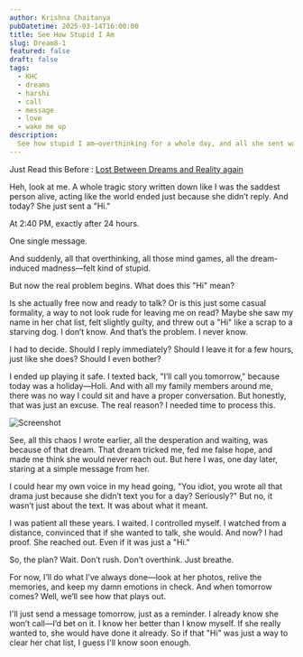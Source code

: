```yaml
---
author: Krishna Chaitanya
pubDatetime: 2025-03-14T16:00:00
title: See How Stupid I Am
slug: Dream8-1
featured: false
draft: false
tags:
  - KHC
  - dreams
  - harshi
  - call
  - message
  - love
  - wake me up
description:
  See how stupid I am—overthinking for a whole day, and all she sent was a “Hi.”
---
```

Just Read this Before : [Lost Between Dreams and Reality again](../Dream8/)

Heh, look at me. A whole tragic story written down like I was the saddest person alive, acting like the world ended just because she didn’t reply. And today? She just sent a "Hi."

At 2:40 PM, exactly after 24 hours.

One single message.

And suddenly, all that overthinking, all those mind games, all the dream-induced madness—felt kind of stupid.

But now the real problem begins. What does this "Hi" mean?

Is she actually free now and ready to talk? Or is this just some casual formality, a way to not look rude for leaving me on read? Maybe she saw my name in her chat list, felt slightly guilty, and threw out a "Hi" like a scrap to a starving dog. I don’t know. And that’s the problem. I never know.

I had to decide. Should I reply immediately? Should I leave it for a few hours, just like she does? Should I even bother?

I ended up playing it safe. I texted back, "I’ll call you tomorrow," because today was a holiday—Holi. And with all my family members around me, there was no way I could sit and have a proper conversation. But honestly, that was just an excuse. The real reason? I needed time to process this.

![Screenshot](https://raw.githubusercontent.com/ekrishnachaitanya2004/Krishna-Site-Doc/refs/heads/main/14MAR2025/Screenshot%202025-03-14%20at%208.12.26%E2%80%AFPM.png)

See, all this chaos I wrote earlier, all the desperation and waiting, was because of that dream. That dream tricked me, fed me false hope, and made me think she would never reach out. But here I was, one day later, staring at a simple message from her.

I could hear my own voice in my head going, "You idiot, you wrote all that drama just because she didn’t text you for a day? Seriously?" But no, it wasn’t just about the text. It was about what it meant.

I was patient all these years. I waited. I controlled myself. I watched from a distance, convinced that if she wanted to talk, she would. And now? I had proof. She reached out. Even if it was just a "Hi."

So, the plan? Wait. Don’t rush. Don’t overthink. Just breathe.

For now, I’ll do what I’ve always done—look at her photos, relive the memories, and keep my damn emotions in check. And when tomorrow comes? Well, we’ll see how that plays out.

I'll just send a message tomorrow, just as a reminder. I already know she won’t call—I’d bet on it. I know her better than I know myself. If she really wanted to, she would have done it already. So if that "Hi" was just a way to clear her chat list, I guess I'll know soon enough.

